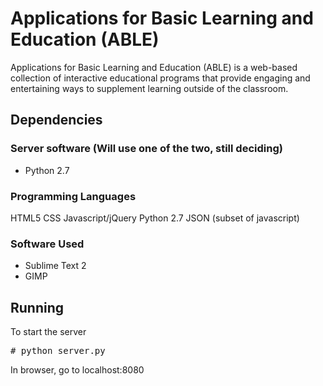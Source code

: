 # Applications for Basic Learning and Education (ABLE) #

Applications for Basic Learning and Education (ABLE) is a web-based collection of interactive educational programs that 
provide engaging and entertaining ways to supplement learning outside of the classroom.

## Dependencies ##

### Server software (Will use one of the two, still deciding) ###
* Python 2.7

### Programming Languages ###
HTML5
CSS
Javascript/jQuery
Python 2.7
JSON (subset of javascript)

### Software Used ###
* Sublime Text 2
* GIMP

## Running ##
To start the server
<pre># python server.py</pre>

In browser, go to localhost:8080
